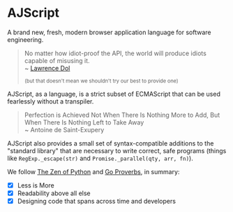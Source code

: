 # AJScript

A brand new, fresh, modern browser application language for software engineering.

> No matter how idiot-proof the API, the world will produce idiots capable of misusing it. \
> ~ [Lawrence Dol](https://github.com/tc39/proposal-regex-escaping/issues/37#issuecomment-739081896)
> 
> <small>(but that doesn't mean we shouldn't try our best to provide one)</small>

AJScript, as a language, is a strict subset of ECMAScript that can be used fearlessly without a transpiler.

> Perfection is Achieved Not When There Is Nothing More to Add, But When There Is Nothing Left to Take Away \
> ~ Antoine de Saint-Exupery

AJScript also provides a small set of syntax-compatible additions to the "standard library" that are necessary to write correct, safe programs (things like `RegExp._escape(str)` and `Promise._parallel(qty, arr, fn)`).

We follow [The Zen of Python](https://github.com/ewjoachim/zen-of-python) and [Go Proverbs](https://github.com/BeyondCodeBootcamp/go-proverbs/), in summary:
- [x] Less is More
- [x] Readability above all else
- [x] Designing code that spans across time and developers
